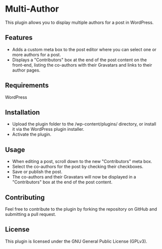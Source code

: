 # Multi-Author

This plugin allows you to display multiple authors for a post in WordPress.

## Features

- Adds a custom meta box to the post editor where you can select one or more authors for a post.
- Displays a "Contributors" box at the end of the post content on the front-end, listing the co-authors with their Gravatars and links to their author pages.

## Requirements

WordPress

## Installation

- Upload the plugin folder to the /wp-content/plugins/ directory, or install it via the WordPress plugin installer.
- Activate the plugin.

## Usage

- When editing a post, scroll down to the new "Contributors" meta box.
- Select the co-authors for the post by checking their checkboxes.
- Save or publish the post.
- The co-authors and their Gravatars will now be displayed in a "Contributors" box at the end of the post content.

## Contributing

Feel free to contribute to the plugin by forking the repository on GitHub and submitting a pull request.

## License

This plugin is licensed under the GNU General Public License (GPLv3).

